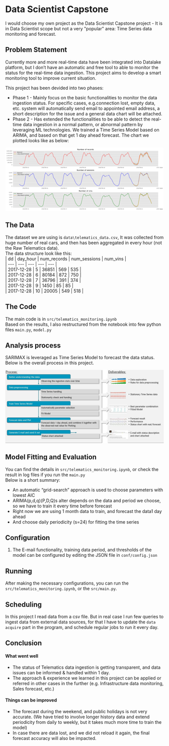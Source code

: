 # Data Scientist Capstone


I would choose my own project as the Data Scientist Capstone project - It is in Data Scientist scope but not a very "popular" area: Time Series data monitoring and forecast. 

## Problem Statement 

Currently more and more real-time data have been integrated into Datalake platform, but I don’t have an automatic and free tool to able to monitor the status for the real-time data ingestion. This project aims to develop a smart monitoring tool to improve current situation.

This project has been devided into two phases:  

* Phase 1 - Mainly focus on the basic functionalities to monitor the data ingestion status. For specific cases, e.g.connection lost, empty data, etc. system will automatically send email to appointed email address, a short description for the issue and a general data chart will be attached.   
* Phase 2 - Has extended the functionalities to be able to detect the real-time data ingestion in a normal pattern, or abnormal pattern by leveraging ML technologies. We trained a Time Series Model based on ARIMA, and based on that get 1 day ahead forecast. The chart we plotted looks like as below:   
<img src="image/2018-08-22.png" width="800">


## The Data

The dataset we are using is `data\telematics_data.csv`, It was collected from huge number of real cars, and then has been aggregated in every hour (not the Raw Telematics data).   
The data structure look like this:   
| dd | day_hour | num_records | num_sessions | num_vins  |   
| --- | --- | --- | --- | --- |   
| 2017-12-28 | 5 | 36851 | 569 | 535 |   
| 2017-12-28 | 6 | 80184 | 872 | 750 |  
| 2017-12-28 | 7 | 36796 | 391 | 374 |  
| 2017-12-28 | 9 | 1450 | 85 | 85 |  
| 2017-12-28 | 10 | 20005 | 549 | 518 |  

## The Code 

The main code is in `src/telematics_monitoring.ipynb`  
Based on the results, I also restructured from the notebook into few python files `main.py`, `model.py` 

## Analysis process 

SARIMAX is leveraged as Time Series Model to forecast the data status. Below is the overall process in this project.   

<img src="image/process.JPG" width="600"> 

## Model Fitting and Evaluation 

You can find the details in `src/telematics_monitoring.ipynb`, or check the result in log files if you run the `main.py`  
Below is a short summary:  
* An automatic “grid-search” approach is used to choose parameters with lowest AIC
* ARIMA(p,d,q)(P,D,Q)s alter depends on the data and period we choose, so we have to train it every time before forecast 
* Right now we are using 1 month data to train, and forecast the data1 day ahead
* And choose daily periodicity (s=24) for fitting the time series

## Configuration

1. The E-mail functionality, training data period, and thresholds of the model can be configured by editing the JSON file in `conf/config.json`

## Running

After making the necessary configurations, you can run the `src/telematics_monitoring.ipynb`, or the `src/main.py`.

## Scheduling

In this project I read data from a csv file. But in real case I run few queries to ingest data from external data sources, for that I have to update the `data acquire` part in the program, and schedule regular jobs to run it every day.  

## Conclusion

#### What went well
* The status of Telematics data ingestion is getting transparent, and data issues can be informed & handled within 1 day. 
* The approach & experience we learned in this project can be applied or referred in other cases in the further (e.g. Infrastructure data monitoring, Sales forecast, etc.) 

#### Things can be improved
* The forecast during the weekend, and public holidays is not very accurate. (We have tried to involve longer history data and extend periodicity from daily to weekly, but it takes much more time to train the model) 
* In case there are data lost, and we did not reload it again, the final forecast accuracy will also be impacted.



